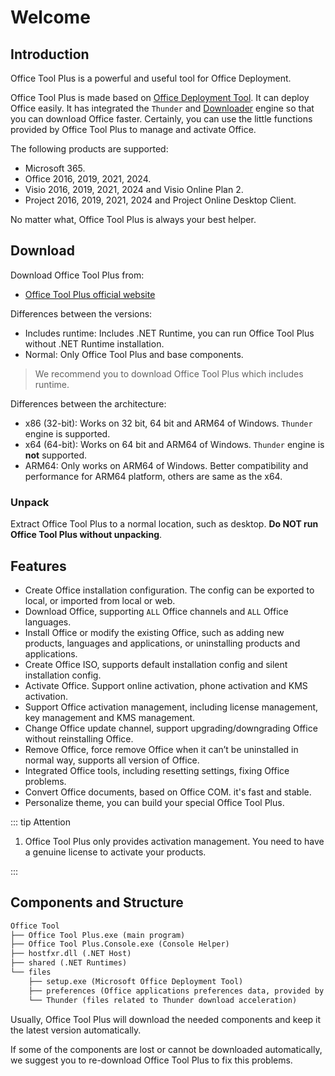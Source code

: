 # Welcome

## Introduction

Office Tool Plus is a powerful and useful tool for Office Deployment.

Office Tool Plus is made based on [Office Deployment Tool](https://docs.microsoft.com/en-us/deployoffice/overview-office-deployment-tool). It can deploy Office easily. It has integrated the `Thunder` and [Downloader](https://github.com/bezzad/Downloader) engine so that you can download Office faster. Certainly, you can use the little functions provided by Office Tool Plus to manage and activate Office.

The following products are supported:

- Microsoft 365.
- Office 2016, 2019, 2021, 2024.
- Visio 2016, 2019, 2021, 2024 and Visio Online Plan 2.
- Project 2016, 2019, 2021, 2024 and Project Online Desktop Client.

No matter what, Office Tool Plus is always your best helper.

## Download

Download Office Tool Plus from:

- [Office Tool Plus official website](http://otp.landian.vip/)

Differences between the versions:

- Includes runtime: Includes .NET Runtime, you can run Office Tool Plus without .NET Runtime installation.
- Normal: Only Office Tool Plus and base components.

> We recommend you to download Office Tool Plus which includes runtime.

Differences between the architecture:

- x86 (32-bit): Works on 32 bit, 64 bit and ARM64 of Windows. `Thunder` engine is supported.
- x64 (64-bit): Works on 64 bit and ARM64 of Windows. `Thunder` engine is **not** supported.
- ARM64: Only works on ARM64 of Windows. Better compatibility and performance for ARM64 platform, others are same as the x64.

### Unpack

Extract Office Tool Plus to a normal location, such as desktop. **Do NOT run Office Tool Plus without unpacking**.

## Features

- Create Office installation configuration. The config can be exported to local, or imported from local or web.
- Download Office, supporting `ALL` Office channels and `ALL` Office languages.
- Install Office or modify the existing Office, such as adding new products, languages and applications, or uninstalling products and applications.
- Create Office ISO, supports default installation config and silent installation config.
- Activate Office. Support online activation, phone activation and KMS activation.
- Support Office activation management, including license management, key management and KMS management.
- Change Office update channel, support upgrading/downgrading Office without reinstalling Office.
- Remove Office, force remove Office when it can’t be uninstalled in normal way, supports all version of Office.
- Integrated Office tools, including resetting settings, fixing Office problems.
- Convert Office documents, based on Office COM. it's fast and stable.
- Personalize theme, you can build your special Office Tool Plus.

::: tip Attention

1. Office Tool Plus only provides activation management. You need to have a genuine license to activate your products.

:::

## Components and Structure

``` txt
Office Tool
├── Office Tool Plus.exe (main program)
├── Office Tool Plus.Console.exe (Console Helper)
├── hostfxr.dll (.NET Host)
├── shared (.NET Runtimes)
└── files
    ├── setup.exe (Microsoft Office Deployment Tool)
    ├── preferences (Office applications preferences data, provided by Microsoft)
    └── Thunder (files related to Thunder download acceleration)
```

Usually, Office Tool Plus will download the needed components and keep it the latest version automatically.

If some of the components are lost or cannot be downloaded automatically, we suggest you to re-download Office Tool Plus to fix this problems.
